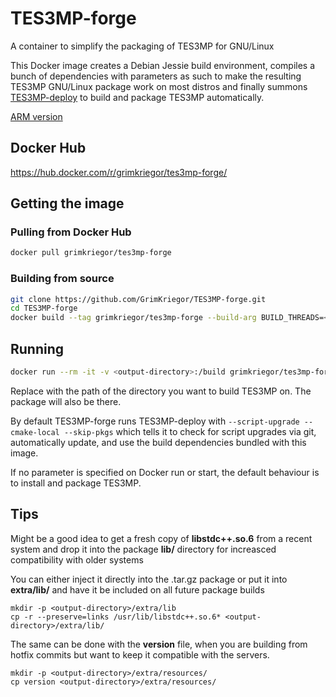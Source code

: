 # TES3MP-forge

A container to simplify the packaging of TES3MP for GNU/Linux

This Docker image creates a Debian Jessie build environment, compiles a bunch of dependencies with parameters as such to make the resulting TES3MP GNU/Linux package work on most distros and finally summons [TES3MP-deploy](https://github.com/GrimKriegor/TES3MP-deploy) to build and package TES3MP automatically.

[ARM version](https://github.com/GrimKriegor/TES3MP-forge-armhf)

## Docker Hub

https://hub.docker.com/r/grimkriegor/tes3mp-forge/

## Getting the image

### Pulling from Docker Hub

```bash
docker pull grimkriegor/tes3mp-forge
```

### Building from source

```bash
git clone https://github.com/GrimKriegor/TES3MP-forge.git
cd TES3MP-forge
docker build --tag grimkriegor/tes3mp-forge --build-arg BUILD_THREADS=<build-threads> .
```

## Running

```bash
docker run --rm -it -v <output-directory>:/build grimkriegor/tes3mp-forge [TES3MP-deploy arguments]
```

Replace **<output-directory>** with the path of the directory you want to build TES3MP on. The package will also be there.

By default TES3MP-forge runs TES3MP-deploy with `--script-upgrade --cmake-local --skip-pkgs` which tells it to check for script upgrades via git, automatically update, and use the build dependencies bundled with this image.

If no parameter is specified on Docker run or start, the default behaviour is to install and package TES3MP.

## Tips

Might be a good idea to get a fresh copy of **libstdc++.so.6** from a recent system and drop it into the package **lib/** directory for increasced compatibility with older systems

You can either inject it directly into the .tar.gz package or put it into **extra/lib/** and have it be included on all future package builds

    mkdir -p <output-directory>/extra/lib
    cp -r --preserve=links /usr/lib/libstdc++.so.6* <output-directory>/extra/lib/

The same can be done with the **version** file, when you are building from hotfix commits but want to keep it compatible with the servers.

    mkdir -p <output-directory>/extra/resources/
    cp version <output-directory>/extra/resources/
